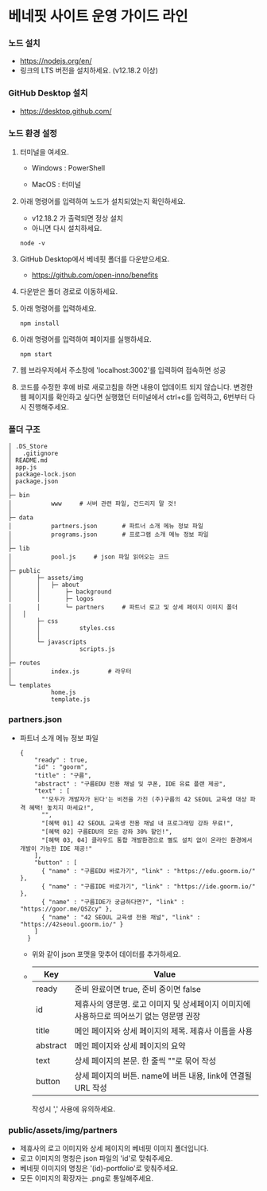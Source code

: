 # 베네핏 사이트 운영 가이드 라인

### 노드 설치

- https://nodejs.org/en/
- 링크의 LTS 버전을 설치하세요. (v12.18.2 이상)



### GitHub Desktop 설치

- https://desktop.github.com/



### 노드 환경 설정

1. 터미널을 여세요.

   - Windows : PowerShell

   - MacOS : 터미널

2. 아래 명령어를 입력하여 노드가 설치되었는지 확인하세요.

   - v12.18.2 가 출력되면 정상 설치
   - 아니면 다시 설치하세요.

   ``` 
   node -v 
   ```

3. GitHub Desktop에서 베네핏 폴더를 다운받으세요.

   - https://github.com/open-inno/benefits

4. 다운받은 폴더 경로로 이동하세요.

5. 아래 명령어를 입력하세요.

   ```
   npm install
   ```

6. 아래 명령어를 입력하여 페이지를 실행하세요.

   ```
   npm start
   ```

7. 웹 브라우저에서 주소창에 'localhost:3002'를 입력하여 접속하면 성공
8. 코드를 수정한 후에 바로 새로고침을 하면 내용이 업데이트 되지 않습니다.
   변경한 웹 페이지를 확인하고 싶다면 실행했던 터미널에서 ctrl+c를 입력하고, 6번부터 다시 진행해주세요.



### 폴더 구조

```
│ .DS_Store
│	.gitignore
│ README.md
│ app.js
│ package-lock.json
│ package.json
│ 
├─ bin
│			www		# 서버 관련 파일, 건드리지 말 것!
│ 
├─ data
│			partners.json		# 파트너 소개 메뉴 정보 파일
│			programs.json		# 프로그램 소개 메뉴 정보 파일
│ 
├─ lib
│			pool.js		# json 파일 읽어오는 코드
│ 
├─ public
│		├─ assets/img
│		│ 	├─ about
│		│		├─ background
│		│		├─ logos
│		│		└─ partners		# 파트너 로고 및 상세 페이지 이미지 폴더
│ 	│
│		├─ css
│		│			styles.css
│		│
│		└─ javascripts
│					scripts.js
│
├─ routes
│			index.js		# 라우터
│
└─ templates
			home.js
			template.js
```



### partners.json

- 파트너 소개 메뉴 정보 파일

  ``` 
  {
      "ready" : true,
      "id" : "goorm",
      "title" : "구름",
      "abstract" : "구름EDU 전용 채널 및 쿠폰, IDE 유료 플랜 제공",
      "text" : [
        "'모두가 개발자가 된다'는 비전을 가진 (주)구름의 42 SEOUL 교육생 대상 파격 혜택! 놓치지 마세요!",
        "",
        "[혜택 01] 42 SEOUL 교육생 전용 채널 내 프로그래밍 강좌 무료!",
        "[혜택 02] 구름EDU의 모든 강좌 30% 할인!",
        "[혜택 03, 04] 클라우드 통합 개발환경으로 별도 설치 없이 온라인 환경에서 개발이 가능한 IDE 제공!"
      ],
      "button" : [
        { "name" : "구름EDU 바로가기", "link" : "https://edu.goorm.io/" },
        { "name" : "구름IDE 바로가기", "link" : "https://ide.goorm.io/" },
        { "name" : "구름IDE가 궁금하다면?", "link" : "https://goor.me/QSZcy" },
        { "name" : "42 SEOUL 교육생 전용 채널", "link" : "https://42seoul.goorm.io/" }
      ]
    }
  ```

  - 위와 같이 json 포맷을 맞추어 데이터를 추가하세요.

  - | Key      | Value                                                        |
    | -------- | ------------------------------------------------------------ |
    | ready    | 준비 완료이면 true, 준비 중이면 false                        |
    | id       | 제휴사의 영문명. 로고 이미지 및 상세페이지 이미지에 사용하므로 띄어쓰기 없는 영문명 권장 |
    | title    | 메인 페이지와 상세 페이지의 제목. 제휴사 이름을 사용         |
    | abstract | 메인 페이지와 상세 페이지의 요약                             |
    | text     | 상세 페이지의 본문. 한 줄씩 ""로 묶어 작성                   |
    | button   | 상세 페이지의 버튼. name에 버튼 내용, link에 연결될 URL 작성 |

    작성시 ',' 사용에 유의하세요.



### public/assets/img/partners

- 제휴사의 로고 이미지와 상세 페이지의 베네핏 이미지 폴더입니다.
- 로고 이미지의 명칭은 json 파일의 'id'로 맞춰주세요.
- 베네핏 이미지의 명칭은 '(id)-portfolio'로 맞춰주세요.
- 모든 이미지의 확장자는 .png로 통일해주세요.

